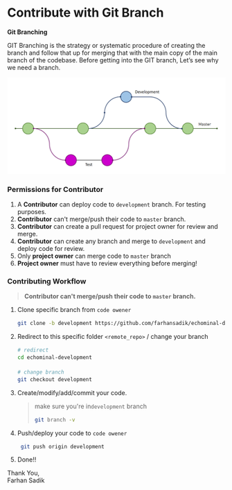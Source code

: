 # Contribute with Git Branch

**Git Branching**

GIT Branching is the strategy or systematic procedure of creating the branch and follow that up for merging that with the main copy of the main branch of the codebase. Before getting into the GIT branch, Let’s see why we need a branch.

![tes](images/contributor_big.PNG)

### Permissions for Contributor

1. A **Contributor** can deploy code to `development` branch. For testing purposes. 
2. **Contributor** can't merge/push their code to `master` branch.
3. **Contributor** can create a pull request for project owner for review and merge. 
4. **Contributor**  can create any branch and merge to `development` and deploy code for review. 
5. Only **project owner** can merge code to `master` branch 
6. **Project owner** must have to review everything before merging! 

### Contributing Workflow

> **Contributor can't merge/push their code to `master` branch.**

1. Clone specific branch from `code owener` 

   ```bash
   git clone -b development https://github.com/farhansadik/echominal-development.git
   ```

2. Redirect to this specific folder `<remote_repo>` / change your branch 

   ```bash
   # redirect 
   cd echominal-development
   
   # change branch
   git checkout development
   ```

3. Create/modify/add/commit your code. 

   > make sure you're in`development` branch
   > ```bash
   > git branch -v
   > ```

4. Push/deploy your code to `code owener`

   ```bash
    git push origin development
   ```

5. Done!!

    

Thank You, <br>
Farhan Sadik

